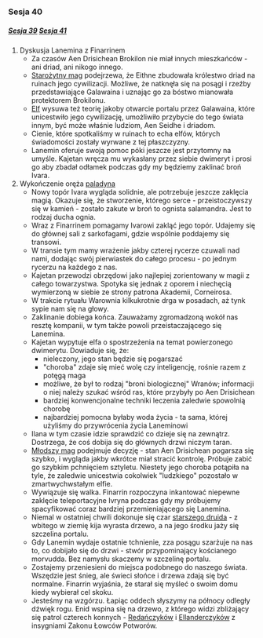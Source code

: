 ### Sesja 40
##### [Sesja 39](#sesja-39) [Sesja 41](#sesja-41)
1. Dyskusja Lanemina z Finarrinem
    - Za czasów Aen Drisichean Brokilon nie miał innych mieszkańców - ani driad, ani nikogo innego.
    - [Starożytny mag](Lanemin) podejrzewa, że Eithne zbudowała królestwo driad na ruinach jego cywilizacji. Możliwe, że natknęła się na posągi i rzeźby przedstawiające Galawaina i uznając go za bóstwo mianowała protektorem Brokilonu.
    - [Elf](Lanemin) wysuwa też teorię jakoby otwarcie portalu przez Galawaina, które unicestwiło jego cywilizację, umożliwiło przybycie do tego świata innym, być może właśnie ludziom, Aen Seidhe i driadom.
    - Cienie, które spotkaliśmy w ruinach to echa elfów, których świadomości zostały wyrwane z tej płaszczyzny.
    - Lanemin oferuje swoją pomoc póki jeszcze jest przytomny na umyśle. Kajetan wręcza mu wykasłany przez siebie dwimeryt i prosi go aby zbadał odłamek podczas gdy my będziemy zaklinać broń Ivara.
2. Wykończenie oręża [paladyna](Ivar)
    - Nowy topór Ivara wygląda solidnie, ale potrzebuje jeszcze zaklęcia magią. Okazuje się, że stworzenie, którego serce - przeistoczywszy się w kamień - zostało zakute w broń to ognista salamandra. Jest to rodzaj ducha ognia.
    - Wraz z Finarrinem pomagamy Ivarowi zakląć jego topór. Udajemy się do głównej sali z sarkofagami, gdzie wspólnie poddajemy się transowi. 
    - W transie tym mamy wrażenie jakby czterej rycerze czuwali nad nami, dodając swój pierwiastek do całego procesu - po jednym rycerzu na każdego z nas.
    - Kajetan przewodzi obrzędowi jako najlepiej zorientowany w magii z całego towarzystwa. Spotyka się jednak z oporem i niechęcią wymierzoną w siebie ze strony patrona Akademii, Corneirosa.
    - W trakcie rytuału Warownia kilkukrotnie drga w posadach, aż tynk sypie nam się na głowy.
    - Zaklinanie dobiega końca. Zauważamy zgromadzoną wokół nas resztę kompanii, w tym także powoli przeistaczającego się Lanemina.
    - Kajetan wypytuje elfa o spostrzeżenia na temat powierzonego dwimerytu. Dowiaduje się, że:
        - nieleczony, jego stan będzie się pogarszać
        - "choroba" zdaje się mieć wolę czy inteligencję, rośnie razem z potęgą maga
        - możliwe, że był to rodzaj "broni biologicznej" Wranów; informacji o niej należy szukać wśród ras, które przybyły po Aen Drisichean
        - bardziej konwencjonalne techniki leczenia zaledwie spowolnią chorobę
        - najbardziej pomocna byłaby woda życia - ta sama, której użyliśmy do przywrócenia życia Laneminowi
    - Ilana w tym czasie idzie sprawdzić co dzieje się na zewnątrz. Dostrzega, że coś dobija się do głównych drzwi niczym taran.
    - [Młodszy mag](Kajetan) podejmuje decyzję - stan Aen Drisichean pogarsza się szybko, i wygląda jakby wkrótce miał stracić kontrolę. Próbuje zabić go szybkim pchnięciem sztyletu. Niestety jego choroba potąpiła na tyle, że zaledwie unicestwia cokolwiek "ludzkiego" pozostało w zmartwychwstałym elfie.
    - Wywiązuje się walka. Finarrin rozpoczyna inkantować niepewne zaklęcie teleportacyjne Ivryna podczas gdy my próbujemy spacyfikować coraz bardziej przemieniającego się Lanemina.
    - Niemal w ostatniej chwili dokonuje się czar [starszego druida](Finarrin) - z wbitego w ziemię kija wyrasta drzewo, a na jego środku jaży się szczelina portalu. 
    - Gdy Lanemin wydaje ostatnie tchnienie, zza posągu szarżuje na nas to, co dobijało się do drzwi - stwór przypominający kościanego morvudda. Bez namysłu skaczemy w szczelinę portalu.
    - Zostajemy przeniesieni do miejsca podobnego do naszego świata. Wszędzie jest śnieg, ale świeci słońce i drzewa zdają się być normalne. Finarrin wyjaśnia, że starał się myśleć o swoim domu kiedy wybierał cel skoku.
    - Jesteśmy na wzgórzu. Łapiąc oddech słyszymy na północy odległy dźwięk rogu. Enid wspina się na drzewo, z którego widzi zbliżający się patrol czterech konnych - [Redańczyków](Redania) i [Ellanderczyków](Ellander) z insygniami Zakonu Łowców Potworów.
